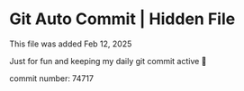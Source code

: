 # Git Auto Commit | Hidden File

This file was added Feb 12, 2025

Just for fun and keeping my daily git commit active 🤪

commit number: 74717
